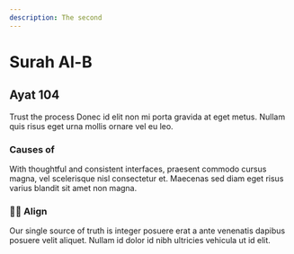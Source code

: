 ```yaml
---
description: The second
---
```


# Surah Al-B

## Ayat 104

Trust the process Donec id elit non mi porta gravida at eget metus. Nullam quis risus eget urna mollis ornare vel eu leo.

### Causes of&#x20;

With thoughtful and consistent interfaces, praesent commodo cursus magna, vel scelerisque nisl consectetur et. Maecenas sed diam eget risus varius blandit sit amet non magna.

### 🙇‍♀️ Align

Our single source of truth is integer posuere erat a ante venenatis dapibus posuere velit aliquet. Nullam id dolor id nibh ultricies vehicula ut id elit.
